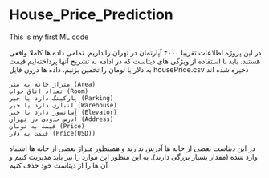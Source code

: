# House_Price_Prediction
This is my first ML code 

در این پروژه اطلاعات تقریبا ۴۰۰۰ آپارتمان در تهران را داریم. تمامی داده ها کاملا واقعی هستند. باید با استفاده از ویژگی های دیتاست که در ادامه به تشریح آنها پرداخته‌ایم قیمت به دلار یا تومان را تخمین بزنیم. داده ها درون فایل
housePrice.csv
ذخیره شده اند

    متراژ خانه به متر (Area)
    تعداد اتاق خواب (Room)
    پارکینگ دارد یا خیر (Parking)
    انباری دارد یا خیر (Warehouse)
    آسانسور دارد یا خیر (Elevator)
    آدرس حدودی در تهران (Address)
    قیمت به تومان (Price)
    قیمت به دلار (Price(USD))

در این دیتاست بعضی از خانه ها آدرس ندارند و همینطور متراژ بعضی از خانه ها اشتباه وارد شده (مقدار بسیار بزرگی دارند). به این منظور این موارد را نیز باید مدیریت کنیم و آن ها را از دیتاست خود حذف کنیم
